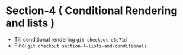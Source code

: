 # Section-4 ( Conditional Rendering and lists )

- Till conditional rendering
  `git checkout e6e71d`
- Final
  `git checkout section-4-lists-and-conditionals`
